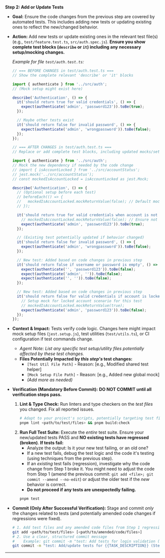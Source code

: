 **Step 2: Add or Update Tests**

*   **Goal:** Ensure the code changes from the previous step are covered by automated tests. This includes adding new tests or updating existing ones to reflect the new/changed behavior.
*   **Action:** Add new tests or update existing ones in the relevant test file(s) (e.g., `test/feature.test.ts`, `src/auth.spec.js`). **Ensure you show complete test blocks (`describe` or `it`) including any necessary setup/mocking changes.**

    *Example for file `test/auth.test.ts`:*
    ```typescript
    // === BEFORE CHANGES in test/auth.test.ts ===
    // Show the complete relevant 'describe' or 'it' blocks

    import { authenticate } from '../src/auth';
    // (Mock setup might exist here)

    describe('Authentication', () => {
      it('should return true for valid credentials', () => {
        expect(authenticate('admin', 'password123')).toBe(true);
      });

      // Maybe other tests exist
      it('should return false for invalid password', () => {
        expect(authenticate('admin', 'wrongpassword')).toBe(false);
      });
    });

    // === AFTER CHANGES in test/auth.test.ts ===
    // Replace or add complete test blocks, including updated mocks/setup

    import { authenticate } from '../src/auth';
    // Mock the new dependency if needed by the code change
    // import { isAccountLocked } from '../src/accountStatus';
    // jest.mock('../src/accountStatus');
    // const mockedIsAccountLocked = isAccountLocked as jest.Mock;

    describe('Authentication', () => {
      // (Optional setup before each test)
      // beforeEach(() => {
      //   mockedIsAccountLocked.mockReturnValue(false); // Default mock state
      // });

      it('should return true for valid credentials when account is not locked', () => {
        // mockedIsAccountLocked.mockReturnValue(false); // Ensure not locked
        expect(authenticate('admin', 'password123')).toBe(true);
      });

      // (Existing test potentially updated if behavior changed)
      it('should return false for invalid password', () => {
        expect(authenticate('admin', 'wrongpassword')).toBe(false);
      });

      // New test: Added based on code changes in previous step
      it('should return false if username or password is empty', () => {
        expect(authenticate('', 'password123')).toBe(false);
        expect(authenticate('admin', '')).toBe(false);
        expect(authenticate('', '')).toBe(false);
      });

      // New test: Added based on code changes in previous step
      it('should return false for valid credentials if account is locked', () => {
        // Setup mock for locked account scenario for this test
        // mockedIsAccountLocked.mockReturnValue(true);
        expect(authenticate('admin', 'password123')).toBe(false);
      });
    });
    ```
*   **Context & Impact:** Tests verify code logic. Changes here might impact mock setup files (`jest.setup.js`), test utilities (`test/utils.ts`), or CI configuration if test commands change.
    *   *Agent Note: List any specific test setup/utility files potentially affected by these test changes.*
    *   **Files Potentially Impacted by *this step's* test changes:**
        *   `[Test Util File Path]` - Reason: [e.g., Modified shared test helper]
        *   `[Mock Setup File Path]` - Reason: [e.g., Added new global mock]
        *   *(Add more as needed)*

*   **Verification (Mandatory Before Commit):** **DO NOT COMMIT until all verification steps pass.**
    1.  **Lint & Type Check:** Run linters and type checkers on the *test files* you changed. Fix all reported issues.
        ```bash # Adapt command if needed
        # Adapt to your project's scripts, potentially targeting test files
        pnpm lint <path/to/test/files> && pnpm build:check
        ```
    2.  **Run Full Test Suite:** Execute the *entire* test suite. Ensure your new/updated tests PASS and **NO existing tests have regressed (broken)**. **If tests fail:**
        *   Analyze the output: Is it your new test failing, or an old one?
        *   If a new test fails, debug the test logic and the code it's testing (using techniques from the previous step).
        *   If an *existing* test fails (regression), investigate why the code change from Step 1 broke it. You might need to adjust the code from Step 1 (amend the previous commit: `git add <file>; git commit --amend --no-edit`) or adjust the older test if the *new* behavior is correct.
        *   **Do not proceed if any tests are unexpectedly failing.**
        ```bash # Adapt command if needed
        pnpm test
        ```

*   **Commit (Only After Successful Verification):** Stage and commit *only* the changes related to tests (and potentially amended code changes if regressions were fixed).
    ```bash
    # 1. Add test files and any amended code files from Step 1 regressions
    git add <path/to/test/files> [<path/to/amended/code/files>]
    # 2. Use a clear, structured commit message
    #    Example: git commit -m "test: Add tests for login validation (Step 2)" -m "Description: Added tests covering empty inputs and locked accounts for authenticate function." -m "Verification: Passed lint, types, and full test suite." | cat
    git commit -m "test: Add/update tests for {{TASK_DESCRIPTION}} (Step 2)" -m "Description: [Specific tests added/updated]" -m "Verification: Passed lint, types, and full test suite." | cat
    ```

--- 